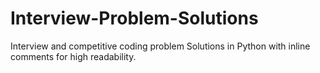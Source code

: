 # Interview-Problem-Solutions
Interview and competitive coding problem Solutions in Python with inline comments for high readability.
